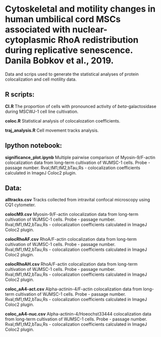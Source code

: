 # Cytoskeletal and motility changes in human umbilical cord MSCs associated with nuclear-cytoplasmic RhoА redistribution during replicative senescence. Danila Bobkov et al., 2019.

Data and scrips used to generate the statistical analyses of protein colocalization and cell motility data.

## R scripts:

**CI.R** The proportion of cells with pronounced activity of *beta*-galactosidase during MSCWJ-1 cell line cultivation.

**coloc.R** Statistical analysis of colocalozation coefficients.

**traj_analysis.R** Cell movement tracks analysis.


## Ipython notebook:

**significance_plot.ipynb** Multiple pairwise comparison of Myosin-9/F-actin colocalization data from long-term cultivation of WJMSC-1 cells.
Probe - passage number.
Rval,tM1,tM2,bTau,Rs - colocalization coefficients calculated in ImageJ Coloc2 plugin.


## Data:

**alltracks.csv** Tracks collected from intravital confocal microscopy using CQ1 cytometer.

**colocM9.csv** Myosin-9/F-actin colocalization data from long-term cultivation of WJMSC-1 cells. Probe - passage number.  Rval,tM1,tM2,bTau,Rs - colocalization coefficients calculated in ImageJ Coloc2 plugin.

**colocRhoAF.csv** RhoA/F-actin colocalization data from long-term cultivation of WJMSC-1 cells. Probe - passage number. Rval,tM1,tM2,bTau,Rs - colocalization coefficients calculated in ImageJ Coloc2 plugin.

**colocRhoAH.csv** RhoA/F-actin colocalization data from long-term cultivation of WJMSC-1 cells. Probe - passage number. Rval,tM1,tM2,bTau,Rs - colocalization coefficients calculated in ImageJ Coloc2 plugin.

**coloc_aA4-act.csv** Alpha-actinin-4/F-actin colocalization data from long-term cultivation of WJMSC-1 cells. Probe - passage number. Rval,tM1,tM2,bTau,Rs - colocalization coefficients calculated in ImageJ Coloc2 plugin.

**coloc_aA4-nuc.csv** Alpha-actinin-4/Hoeochst33444 colocalization data from long-term cultivation of WJMSC-1 cells. Probe - passage number. Rval,tM1,tM2,bTau,Rs - colocalization coefficients calculated in ImageJ Coloc2 plugin.

